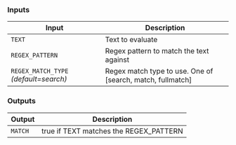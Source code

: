 ### Inputs

| Input                                             | Description                                        |
|------------------------------------------------------|-----------------------------------------------|
| `TEXT`  | Text to evaluate    |
| `REGEX_PATTERN`  | Regex pattern to match the text against    |
| `REGEX_MATCH_TYPE` _(default=search)_  | Regex match type to use. One of [search, match, fullmatch]  |


### Outputs

| Output                                             | Description                                        |
|------------------------------------------------------|-----------------------------------------------|
| `MATCH`  | true if TEXT matches the REGEX_PATTERN    |
